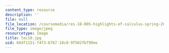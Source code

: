 ```yaml
---
content_type: resource
description: ''
file: null
file_location: /coursemedia/res-18-005-highlights-of-calculus-spring-2010/66df1151f4f3676718c89f502fbf99ee_lec10.jpg
file_type: image/jpeg
resourcetype: Image
title: lec10.jpg
uid: 66df1151-f4f3-6767-18c8-9f502fbf99ee
---
```

